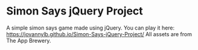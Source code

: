 # Simon Says jQuery Project
 A simple simon says game made using jQuery. You can play it here: https://jovannylb.github.io/Simon-Says-jQuery-Project/
 All assets are from The App Brewery.
